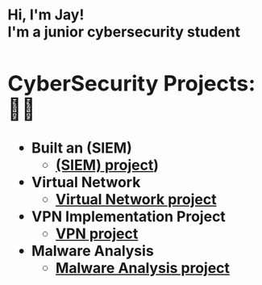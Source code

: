 <h1>Hi, I'm Jay! <br/><a 
<p>I'm a junior cybersecurity student</p>
<h2>CyberSecurity Projects:👨‍💻</h2>

- <b>Built an (SIEM) </b>
  - [(SIEM) project](https://github.com/Jaygreat007/Built-an-SIEM-))
- <b>Virtual Network</b>
  - [Virtual Network project](https://github.com/Jaygreat007/Virtual-Network-project/blob/main/README.md) <b><i></b></i>
- <b>VPN Implementation Project</b>
  - [VPN project](https://github.com/Jaygreat007/VPN-project/blob/main/README.md) <b><i></b></i>
- <b>Malware Analysis</b>
  - [Malware Analysis project](https://github.com/Jaygreat007/Malware-Analysis-lab/blob/main/README.md) <b><i></b></i>

